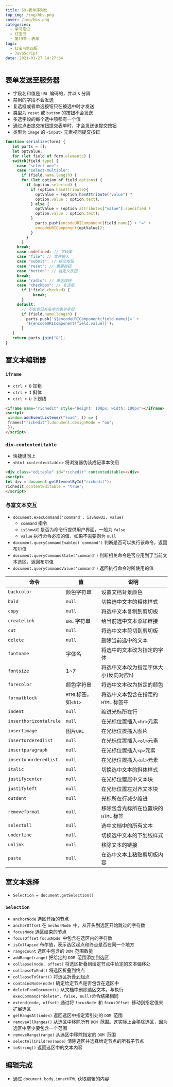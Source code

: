 ```yaml
---
title: 59-表单序列化
top_img: /img/hbs.png
cover: /img/hbs.png
categories:
  - 学习笔记
  - 红宝书
  - 第19章——表单
tags:
  - 红宝书第四版
  - JavaScript
date: 2021-01-27 14:27:34
---
```


## 表单发送至服务器

- 字段名和值是 `URL` 编码的，并以 `&` 分隔
- 禁用的字段不会发送
- 复选框或者单选按钮只在被选中时才发送
- 类型为 `reset` 或 `button` 的按钮不会发送
- 多选字段的每个选中项都有一个值
- 通过点击提交按钮提交表单时，才会发送该提交按钮
- 类型为 `image` 的 `<input>` 元素视同提交按钮

```js
function serialize(form) {
   let parts = [];
   let optValue;
   for (let field of form.elements) {
   switch(field.type) {
     case "select-one":
     case "select-multiple":
       if (field.name.length) {
       for (let option of field.options) {
         if (option.selected) {
           if (option.hasAttribute){
             optValue = (option.hasAttribute("value") ?
             option.value : option.text);
           } else {
             optValue = (option.attributes["value"].specified ?
             option.value : option.text);
           }
             parts.push(encodeURIComponent(field.name)} + "=" +
             encodeURIComponent(optValue));
           }
         }
       }
     break;
     case undefined: // 字段集
     case "file": // 文件输入
     case "submit": // 提交按钮
     case "reset": // 重置按钮
     case "button": // 自定义按钮
     break;
     case "radio": // 单选按钮
     case "checkbox": // 复选框
       if (!field.checked) {
       		break;
       }
     default:
       // 不包含没有名字的表单字段
       if (field.name.length) {
         parts.push('${encodeURIComponent(field.name)}=' +
         '${encodeURIComponent(field.value)}');
       }
   }
   return parts.join("&");
} 
```

## 富文本编辑器

### `iframe`

- `ctrl + B` 加粗
- `ctrl + I` 斜体
- `ctrl + U` 下划线

```html
<iframe name="richedit" style="height: 100px; width: 100px"></iframe>
<script>
 window.addEventListener("load", () => {
 frames["richedit"].document.designMode = "on";
 });
</script> 
```

### `div-contenteditable`

- 快捷键同上
- `<html contenteditable>` 将浏览器伪装成记事本使用

```html
<div class="editable" id="richedit" contenteditable></div> 
<script>
let div = document.getElementById("richedit");
richedit.contentEditable = "true"; 
</script>
```

### 与富文本交互

- `document.execCommand('command', isShowUI, value)`
  - `command` 指令
  - `isShowUI` 是否为命令行提供用户界面，一般为 `false`
  - `value` 执行命令必须的值，如果不需要则为 `null`
- `document.queryCommandEnabled('command')` 判断是否可以执行该命令，返回布尔值
- `document.queryCommandState('command')` 判断相关命令是否应用到了当前文本选区，返回布尔值
- `document.queryCommandValue('command')` 返回执行命令时所使用的值

| 命令                   | 值                   | 说明                                    |
| ---------------------- | -------------------- | --------------------------------------- |
| `backcolor`            | 颜色字符串           | 设置文档背景颜色                        |
| `bold`                 | `null`               | 切换选中文本的粗体样式                  |
| `copy`                 | `null`               | 将选中文本复制到剪切板                  |
| `createlink`           | `URL` 字符串         | 给当前选中文本添加链接                  |
| `cut`                  | `null`               | 将选中文本剪切到剪切板                  |
| `delete`               | `null`               | 删除当前选中的文本                      |
| `fontname`             | 字体名               | 将选中的文本改为指定的字体              |
| `fontsize`             | 1~7                  | 将选中文本改为指定字体大小(反向对应`h`) |
| `forecolor`            | 颜色字符串           | 将选中文本改为指定的颜色                |
| `formatblock`          | `HTML`标签，如`<h1>` | 将选中文本包含在指定的 `HTML` 标签中    |
| `indent`               | `null`               | 缩进光标所在行                          |
| `inserthorizontalrule` | `null`               | 在光标位置插入`<hr>`元素                |
| `insertimage`          | 图片`URL`            | 在光标位置插入图片                      |
| `insertorderedlist`    | `null`               | 在光标位置插入`<ol>`元素                |
| `insertparagraph`      | `null`               | 在光标位置插入`<p>`元素                 |
| `insertunorderedlist`  | `null`               | 在光标位置插入`<ul>`元素                |
| `italic`               | `null`               | 切换选中文本的斜体样式                  |
| `justifycenter`        | `null`               | 在光标位置居中文本块                    |
| `justifyleft`          | `null`               | 在光标位置左对齐文本块                  |
| `outdent`              | `null`               | 光标所在行减少缩进                      |
| `removeformat`         | `null`               | 移除包含光标所在位置块的 `HTML` 标签    |
| `selectall`            | `null`               | 选中文档中的所有文本                    |
| `underline`            | `null`               | 切换选中文本的下划线样式                |
| `unlink`               | `null`               | 移除文本的链接                          |
| `paste`                | `null`               | 在选中文本上粘贴剪切板内容              |

## 富文本选择

- `Selection = document.getSelection()`

### `Selection`

- `anchorNode` 选区开始的节点
- `anchorOffset` 在 `anchorNode `中，从开头到选区开始跳过的字符数
- `focusNode` 选区结束的节点
- `focusOffset` `focusNode `中包含在选区内的字符数
- `isCollapsed` 布尔值，表示选区起点和终点是否在同一个地方
- `rangeCount` 选区中包含的 `DOM `范围数量
- `addRange(range)` 把给定的 `DOM `范围添加到选区
- `collapse(node, offset)` 将选区折叠到给定节点中给定的文本偏移处
- `collapseToEnd()` 将选区折叠到终点
- `collapseToStart()` 将选区折叠到起点
- `containsNode(node)` 确定给定节点是否包含在选区中
- `deleteFromDocument()` 从文档中删除选区文本。与执行 `execCommand("delete", false, null)`命令结果相同
- `extend(node, offset)` 通过将 `focusNode `和 `focusOffset `移动到指定值来扩展选区
- `getRangeAt(index)` 返回选区中指定索引处的 `DOM `范围
- `removeAllRanges()` 从选区中移除所有 `DOM `范围。这实际上会移除选区，因为选区中至少要包含一个范围
- `removeRange(range)` 从选区中移除指定的 `DOM `范围
- `selectAllChildren(node)` 清除选区并选择给定节点的所有子节点
- `toString()` 返回选区中的文本内容

## 编辑完成

- 通过 `document.body.innerHTML` 获取编辑的内容


